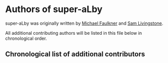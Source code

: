 # Authors of super-aLby

super-aLby was originally written by [Michael Faulkner](https://github.com/michaelfaulkner) and [Sam Livingstone](
https://www.ucl.ac.uk/statistics/department-information/staff/dr-samuel-livingstone).

All additional contributing authors will be listed in this file below in chronological order.

## Chronological list of additional contributors

